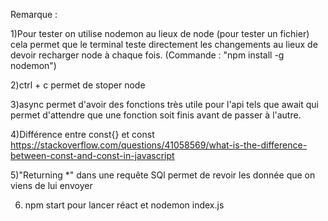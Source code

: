 Remarque :

1)Pour tester on utilise nodemon au lieux de node (pour tester un fichier) cela permet que le terminal teste directement les changements au lieux de devoir recharger node à chaque fois. (Commande : "npm install -g nodemon")

2)ctrl + c permet de stoper node

3)async permet d'avoir des fonctions très utile pour l'api tels que await qui permet d'attendre que une fonction soit finis avant de passer à l'autre.

4)Différence entre const{} et const  https://stackoverflow.com/questions/41058569/what-is-the-difference-between-const-and-const-in-javascript

5)"Returning *" dans une requête SQl permet de revoir les donnée que on viens de lui envoyer

6) npm start pour lancer réact et nodemon index.js